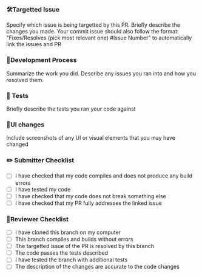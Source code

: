 ### 🛠️Targetted Issue
Specify which issue is being targetted by this PR. Briefly describe the changes you made.
Your commit issue should also follow the format: "Fixes/Resolves (pick most relevant one) #Issue Number" to automatically link the issues and PR

### 👷Development Process
Summarize the work you did. Describe any issues you ran into and how you resolved them.

### :blue_book: Tests
Briefly describe the tests you ran your code against

### 📸UI changes
Include screenshots of any UI or visual elements that you may have changed

### ✏️ Submitter Checklist
- [ ] I have checked that my code compiles and does not produce any build errors
- [ ] I have tested my code
- [ ] I have checked that my code does not break something else
- [ ] I have checked that my PR fully addresses the linked issue

### 🧪Reviewer Checklist
- [ ] I have cloned this branch on my computer
- [ ] This branch compiles and builds without errors
- [ ] The targetted issue of the PR is resolved by this branch
- [ ] The code passes the tests described
- [ ] I have tested the branch with additional tests 
- [ ] The description of the changes are accurate to the code changes
